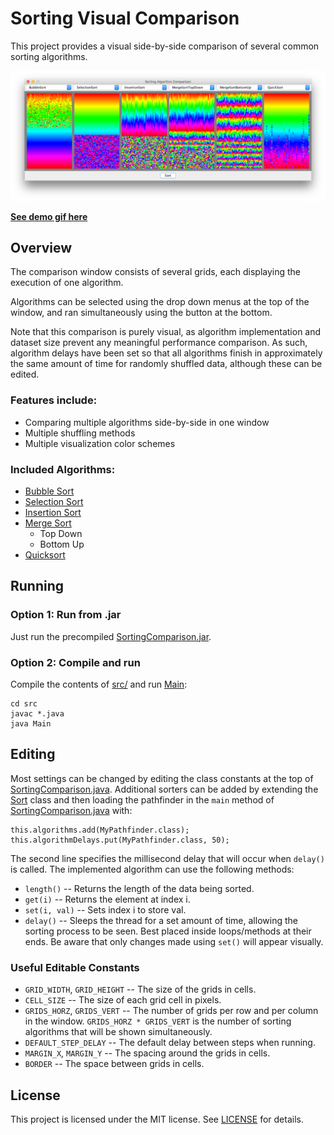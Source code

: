 # Sorting Visual Comparison #

This project provides a visual side-by-side comparison of several common
sorting algorithms.

![Sorting Comparison](img/header.png)

[**See demo gif here**](https://gfycat.com/mammothaltruisticamericanbadger)

## Overview ##
The comparison window consists of several grids, each displaying the execution
of one algorithm.

Algorithms can be selected using the drop down menus at the top of the window, and ran
simultaneously using the button at the bottom.

Note that this comparison is purely visual, as algorithm implementation and dataset size
prevent any meaningful performance comparison. As such, algorithm delays have been set
so that all algorithms finish in approximately the same amount of time for randomly
shuffled data, although these can be edited.

### Features include: ###

* Comparing multiple algorithms side-by-side in one window
* Multiple shuffling methods
* Multiple visualization color schemes

### Included Algorithms: ###

* [Bubble Sort](https://en.wikipedia.org/wiki/Bubble_sort)
* [Selection Sort](https://en.wikipedia.org/wiki/Selection_sort)
* [Insertion Sort](https://en.wikipedia.org/wiki/Insertion_sort)
* [Merge Sort](https://en.wikipedia.org/wiki/Merge_sort)
    * Top Down
    * Bottom Up
* [Quicksort](https://en.wikipedia.org/wiki/Quicksort)

## Running ##

### Option 1: Run from .jar ###

Just run the precompiled [SortingComparison.jar](SortingComparison.jar).

### Option 2: Compile and run ###

Compile the contents of [src/](src) and run [Main](src/Main.java):
```
cd src
javac *.java
java Main
```

## Editing ##

Most settings can be changed by editing the class constants at the top of [SortingComparison.java](src/SortingComparison.java).
Additional sorters can be added by extending the [Sort](src/Sort.java) class and
then loading the pathfinder in the `main` method of [SortingComparison.java](src/SortingComparison.java) with:
```
this.algorithms.add(MyPathfinder.class);
this.algorithmDelays.put(MyPathfinder.class, 50);
```
The second line specifies the millisecond delay that will occur when `delay()` is called.
The implemented algorithm can use the following methods:
* `length()` -- Returns the length of the data being sorted.
* `get(i)` -- Returns the element at index i.
* `set(i, val)` -- Sets index i to store val.
* `delay()` -- Sleeps the thread for a set amount of time, allowing the sorting process to be seen. Best placed inside loops/methods at their ends.
Be aware that only changes made using `set()` will appear visually.

### Useful Editable Constants ###
* `GRID_WIDTH`, `GRID_HEIGHT` -- The size of the grids in cells.
* `CELL_SIZE` -- The size of each grid cell in pixels.
* `GRIDS_HORZ`, `GRIDS_VERT` -- The number of grids per row and per column in the window. `GRIDS_HORZ * GRIDS_VERT`
is the number of sorting algorithms that will be shown simultaneously.
* `DEFAULT_STEP_DELAY` -- The default delay between steps when running.
* `MARGIN_X`, `MARGIN_Y` -- The spacing around the grids in cells.
* `BORDER` -- The space between grids in cells.


## License ##
This project is licensed under the MIT license. See [LICENSE](LICENSE) for details.
